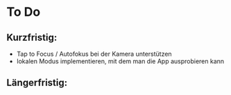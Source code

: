 # To Do

## Kurzfristig:
* Tap to Focus / Autofokus bei der Kamera unterstützen
* lokalen Modus implementieren, mit dem man die App ausprobieren kann

## Längerfristig: